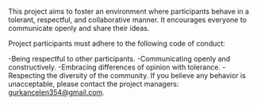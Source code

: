 This project aims to foster an environment where participants behave in a tolerant, respectful, and collaborative manner. It encourages everyone to communicate openly and share their ideas.

Project participants must adhere to the following code of conduct:

-Being respectful to other participants.
-Communicating openly and constructively.
-Embracing differences of opinion with tolerance.
-Respecting the diversity of the community.
If you believe any behavior is unacceptable, please contact the project managers: gurkancelen354@gmail.com.